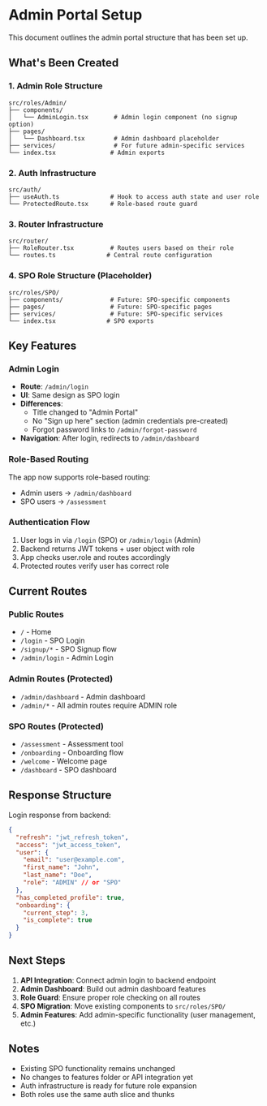 # Admin Portal Setup

This document outlines the admin portal structure that has been set up.

## What's Been Created

### 1. Admin Role Structure
```
src/roles/Admin/
├── components/
│   └── AdminLogin.tsx       # Admin login component (no signup option)
├── pages/
│   └── Dashboard.tsx        # Admin dashboard placeholder
├── services/                # For future admin-specific services
└── index.tsx               # Admin exports
```

### 2. Auth Infrastructure
```
src/auth/
├── useAuth.ts              # Hook to access auth state and user role
└── ProtectedRoute.tsx      # Role-based route guard
```

### 3. Router Infrastructure
```
src/router/
├── RoleRouter.tsx          # Routes users based on their role
└── routes.ts              # Central route configuration
```

### 4. SPO Role Structure (Placeholder)
```
src/roles/SPO/
├── components/             # Future: SPO-specific components
├── pages/                  # Future: SPO-specific pages
├── services/               # Future: SPO-specific services
└── index.tsx              # SPO exports
```

## Key Features

### Admin Login
- **Route**: `/admin/login`
- **UI**: Same design as SPO login
- **Differences**:
  - Title changed to "Admin Portal"
  - No "Sign up here" section (admin credentials pre-created)
  - Forgot password links to `/admin/forgot-password`
- **Navigation**: After login, redirects to `/admin/dashboard`

### Role-Based Routing
The app now supports role-based routing:
- Admin users → `/admin/dashboard`
- SPO users → `/assessment`

### Authentication Flow
1. User logs in via `/login` (SPO) or `/admin/login` (Admin)
2. Backend returns JWT tokens + user object with role
3. App checks user.role and routes accordingly
4. Protected routes verify user has correct role

## Current Routes

### Public Routes
- `/` - Home
- `/login` - SPO Login
- `/signup/*` - SPO Signup flow
- `/admin/login` - Admin Login

### Admin Routes (Protected)
- `/admin/dashboard` - Admin dashboard
- `/admin/*` - All admin routes require ADMIN role

### SPO Routes (Protected)
- `/assessment` - Assessment tool
- `/onboarding` - Onboarding flow
- `/welcome` - Welcome page
- `/dashboard` - SPO dashboard

## Response Structure

Login response from backend:
```json
{
  "refresh": "jwt_refresh_token",
  "access": "jwt_access_token",
  "user": {
    "email": "user@example.com",
    "first_name": "John",
    "last_name": "Doe",
    "role": "ADMIN" // or "SPO"
  },
  "has_completed_profile": true,
  "onboarding": {
    "current_step": 3,
    "is_complete": true
  }
}
```

## Next Steps

1. **API Integration**: Connect admin login to backend endpoint
2. **Admin Dashboard**: Build out admin dashboard features
3. **Role Guard**: Ensure proper role checking on all routes
4. **SPO Migration**: Move existing components to `src/roles/SPO/`
5. **Admin Features**: Add admin-specific functionality (user management, etc.)

## Notes

- Existing SPO functionality remains unchanged
- No changes to features folder or API integration yet
- Auth infrastructure is ready for future role expansion
- Both roles use the same auth slice and thunks

